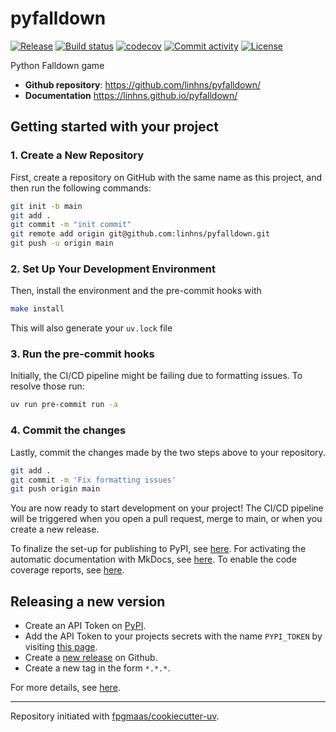 # pyfalldown

[![Release](https://img.shields.io/github/v/release/linhns/pyfalldown)](https://img.shields.io/github/v/release/linhns/pyfalldown)
[![Build status](https://img.shields.io/github/actions/workflow/status/linhns/pyfalldown/main.yml?branch=main)](https://github.com/linhns/pyfalldown/actions/workflows/main.yml?query=branch%3Amain)
[![codecov](https://codecov.io/gh/linhns/pyfalldown/branch/main/graph/badge.svg)](https://codecov.io/gh/linhns/pyfalldown)
[![Commit activity](https://img.shields.io/github/commit-activity/m/linhns/pyfalldown)](https://img.shields.io/github/commit-activity/m/linhns/pyfalldown)
[![License](https://img.shields.io/github/license/linhns/pyfalldown)](https://img.shields.io/github/license/linhns/pyfalldown)

Python Falldown game

- **Github repository**: <https://github.com/linhns/pyfalldown/>
- **Documentation** <https://linhns.github.io/pyfalldown/>

## Getting started with your project

### 1. Create a New Repository

First, create a repository on GitHub with the same name as this project, and then run the following commands:

```bash
git init -b main
git add .
git commit -m "init commit"
git remote add origin git@github.com:linhns/pyfalldown.git
git push -u origin main
```

### 2. Set Up Your Development Environment

Then, install the environment and the pre-commit hooks with

```bash
make install
```

This will also generate your `uv.lock` file

### 3. Run the pre-commit hooks

Initially, the CI/CD pipeline might be failing due to formatting issues. To resolve those run:

```bash
uv run pre-commit run -a
```

### 4. Commit the changes

Lastly, commit the changes made by the two steps above to your repository.

```bash
git add .
git commit -m 'Fix formatting issues'
git push origin main
```

You are now ready to start development on your project!
The CI/CD pipeline will be triggered when you open a pull request, merge to main, or when you create a new release.

To finalize the set-up for publishing to PyPI, see [here](https://fpgmaas.github.io/cookiecutter-uv/features/publishing/#set-up-for-pypi).
For activating the automatic documentation with MkDocs, see [here](https://fpgmaas.github.io/cookiecutter-uv/features/mkdocs/#enabling-the-documentation-on-github).
To enable the code coverage reports, see [here](https://fpgmaas.github.io/cookiecutter-uv/features/codecov/).

## Releasing a new version

- Create an API Token on [PyPI](https://pypi.org/).
- Add the API Token to your projects secrets with the name `PYPI_TOKEN` by visiting [this page](https://github.com/linhns/pyfalldown/settings/secrets/actions/new).
- Create a [new release](https://github.com/linhns/pyfalldown/releases/new) on Github.
- Create a new tag in the form `*.*.*`.

For more details, see [here](https://fpgmaas.github.io/cookiecutter-uv/features/cicd/#how-to-trigger-a-release).

---

Repository initiated with [fpgmaas/cookiecutter-uv](https://github.com/fpgmaas/cookiecutter-uv).

